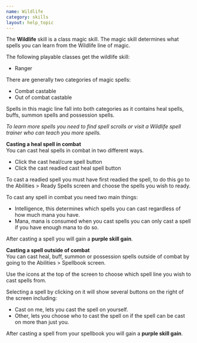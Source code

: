 ```yaml
---
name: Wildlife
category: skills
layout: help_topic
---
```

The **Wildlife** skill is a class magic skill. The magic skill determines what spells you can learn from the Wildlife line of magic.

The following playable classes get the wildlife skill:

*   Ranger

There are generally two categories of magic spells:

*   Combat castable
*   Out of combat castable

Spells in this magic line fall into both categories as it contains heal spells, buffs, summon spells and possession spells.

_To learn more spells you need to find spell scrolls or visit a Wildlife spell trainer who can teach you more spells._  

**Casting a heal spell in combat**  
You can cast heal spells in combat in two different ways.

*   Click the cast heal/cure spell button
*   Click the cast readied cast heal spell button

To cast a readied spell you must have first readied the spell, to do this go to the Abilities > Ready Spells screen and choose the spells you wish to ready.

To cast any spell in combat you need two main things:

*   Intelligence, this determines which spells you can cast regardless of how much mana you have.
*   Mana, mana is consumed when you cast spells you can only cast a spell if you have enough mana to do so.

After casting a spell you will gain a **purple skill gain**.

**Casting a spell outside of combat**  
You can cast heal, buff, summon or possession spells outside of combat by going to the Abilities > Spellbook screen.

Use the icons at the top of the screen to choose which spell line you wish to cast spells from. 

Selecting a spell by clicking on it will show several buttons on the right of the screen including:

*   Cast on me, lets you cast the spell on yourself.
*   Other, lets you choose who to cast the spell on if the spell can be cast on more than just you.

After casting a spell from your spellbook you will gain a **purple skill gain**.